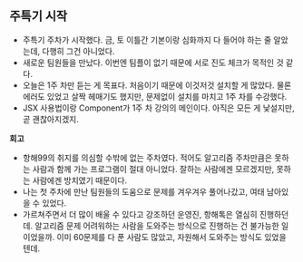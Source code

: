 ## 주특기 시작

- 주특기 주차가 시작했다. 금, 토 이틀간 기본이랑 심화까지 다 들어야 하는 줄 알았는데, 다행히 그건 아니었다.
- 새로운 팀원들을 만났다. 이번엔 팀플이 없기 때문에 서로 진도 체크가 목적인 것 같다.
- 오늘은 1주 차만 듣는 게 목표다. 처음이기 때문에 이것저것 설치할 게 많았다. 물론 에러도 있었고 살짝 헤매기도 했지만, 문제없이 설치를 마치고 1주 차를 수강했다.
- JSX 사용법이랑 Component가 1주 차 강의의 메인이다. 아직은 모든 게 낯설지만, 곧 괜찮아지겠지.

**회고**

- 항해99의 취지를 의심할 수밖에 없는 주차였다. 적어도 알고리즘 주차만큼은 못하는 사람과 함께 가는 프로그램이 절대 아니었다. 잘하는 사람에겐 모르겠지만, 못하는 사람에겐 방치였기 때문이다.
- 나는 첫 주차에 만난 팀원들의 도움으로 문제를 겨우겨우 풀어나갔고, 여태 남아있을 수 있었다.
- 가르쳐주면서 더 많이 배울 수 있다고 강조하던 운영진, 항해톡은 열심히 진행하던데. 알고리즘 문제 어려워하는 사람을 도와주는 방식으로 진행하는 건 불가능한 일이었을까. 이미 60문제를 다 푼 사람도 많았고, 자원해서 도와주는 방식도 있었을 텐데.
